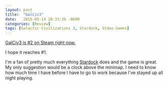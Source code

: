 ```yaml
---
layout: post
title:  "GalCiv3"
date:   2015-05-14 20:33:36 -0600
categories: [Review]
tags: [Galactic Civilizations 3, Stardock, Video Games]
---
```


[GalCiv3 is #2 on Steam right now.](https://twitter.com/draginol/status/598995115949064193)

I hope it reaches #1.

I'm a fan of pretty much everything [Stardock](https://stardock.com) does and the game is great. My only suggestion would be a clock above the minimap. I need to know how much time I have before I have to go to work because I've stayed up all night playing.
